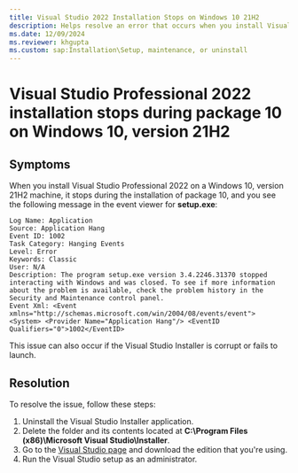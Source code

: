 ```yaml
---
title: Visual Studio 2022 Installation Stops on Windows 10 21H2
description: Helps resolve an error that occurs when you install Visual Studio Professional 2022 using the online installer on a Windows 10, version 21H2 machine.
ms.date: 12/09/2024
ms.reviewer: khgupta
ms.custom: sap:Installation\Setup, maintenance, or uninstall
---
```


# Visual Studio Professional 2022 installation stops during package 10 on Windows 10, version 21H2

## Symptoms

When you install Visual Studio Professional 2022 on a Windows 10, version 21H2 machine, it stops during the installation of package 10, and you see the following message in the event viewer for **setup.exe**:

```output
Log Name: Application
Source: Application Hang
Event ID: 1002
Task Category: Hanging Events
Level: Error
Keywords: Classic
User: N/A
Description: The program setup.exe version 3.4.2246.31370 stopped interacting with Windows and was closed. To see if more information about the problem is available, check the problem history in the Security and Maintenance control panel.
Event Xml: <Event xmlns="http://schemas.microsoft.com/win/2004/08/events/event"> <System> <Provider Name="Application Hang"/> <EventID Qualifiers="0">1002</EventID>
```

This issue can also occur if the Visual Studio Installer is corrupt or fails to launch.

## Resolution

To resolve the issue, follow these steps:

1. Uninstall the Visual Studio Installer application.
1. Delete the folder and its contents located at **C:\Program Files (x86)\Microsoft Visual Studio\Installer**.
1. Go to the [Visual Studio page](https://visualstudio.microsoft.com/vs/) and download the edition that you're using.
1. Run the Visual Studio setup as an administrator.
